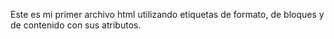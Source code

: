 Este es mi primer archivo html utilizando etiquetas de formato, de bloques y de contenido con sus atributos.

